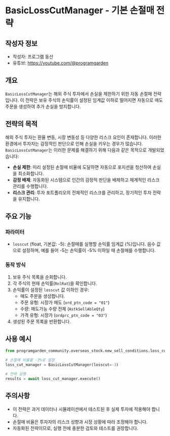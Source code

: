 # BasicLossCutManager - 기본 손절매 전략

## 작성자 정보

- 작성자: 프로그램 동산
- 유튜브: https://youtube.com/@programgarden

## 개요

`BasicLossCutManager`는 해외 주식 투자에서 손실을 제한하기 위한 자동 손절매 전략입니다. 이 전략은 보유 주식의 손익률이 설정된 임계값 이하로 떨어지면 자동으로 매도 주문을 생성하여 추가 손실을 방지합니다.

## 전략의 목적

해외 주식 투자는 환율 변동, 시장 변동성 등 다양한 리스크 요인이 존재합니다. 이러한 환경에서 투자자는 감정적인 판단으로 인해 손실을 키우는 경우가 많습니다. `BasicLossCutManager`는 이러한 문제를 해결하기 위해 다음과 같은 목적으로 개발되었습니다:

- **손실 제한**: 미리 설정된 손절매 비율에 도달하면 자동으로 포지션을 청산하여 손실을 최소화합니다.
- **감정 배제**: 자동화된 시스템으로 인간의 감정적 판단을 배제하고 체계적인 리스크 관리를 수행합니다.
- **리스크 관리**: 투자 포트폴리오의 전체적인 리스크를 관리하고, 장기적인 투자 전략을 유지합니다.

## 주요 기능

### 파라미터
- `losscut` (float, 기본값: -5): 손절매를 실행할 손익률 임계값 (%)입니다. 음수 값으로 설정하며, 예를 들어 -5는 손익률이 -5% 이하일 때 손절매를 수행합니다.

### 동작 방식
1. 보유 주식 목록을 순회합니다.
2. 각 주식의 현재 손익률(`RnlRat`)을 확인합니다.
3. 손익률이 설정된 `losscut` 값 이하인 경우:
   - 매도 주문을 생성합니다.
   - 주문 유형: 시장가 매도 (`ord_ptn_code = "01"`)
   - 수량: 매도가능 수량 전체 (`AstkSellAbleQty`)
   - 가격 유형: 시장가 (`ordprc_ptn_code = "03"`)
4. 생성된 주문 목록을 반환합니다.

## 사용 예시

```python
from programgarden_community.overseas_stock.new_sell_conditions.loss_cut import BasicLossCutManager

# 손절매 비율을 -3%로 설정
loss_cut_manager = BasicLossCutManager(losscut=-3)

# 전략 실행
results = await loss_cut_manager.execute()
```

## 주의사항

- 이 전략은 과거 데이터나 시뮬레이션에서 테스트된 후 실제 투자에 적용해야 합니다.
- 손절매 비율은 투자자의 리스크 성향과 시장 상황에 따라 조정해야 합니다.
- 자동화된 전략이므로, 실행 전에 충분한 검토와 테스트를 권장합니다.
